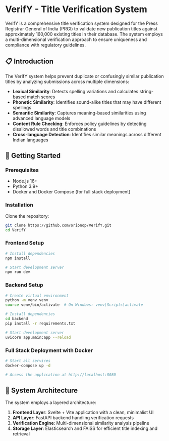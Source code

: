 # VerifY - Title Verification System

VerifY is a comprehensive title verification system designed for the Press Registrar General of India (PRGI) to validate new publication titles against approximately 160,000 existing titles in their database. The system employs a multi-dimensional verification approach to ensure uniqueness and compliance with regulatory guidelines.

## 📋 Introduction

The VerifY system helps prevent duplicate or confusingly similar publication titles by analyzing submissions across multiple dimensions:

- **Lexical Similarity**: Detects spelling variations and calculates string-based match scores
- **Phonetic Similarity**: Identifies sound-alike titles that may have different spellings
- **Semantic Similarity**: Captures meaning-based similarities using advanced language models
- **Content Rule Checking**: Enforces policy guidelines by detecting disallowed words and title combinations
- **Cross-language Detection**: Identifies similar meanings across different Indian languages

## 🚀 Getting Started

### Prerequisites
- Node.js 16+
- Python 3.9+
- Docker and Docker Compose (for full stack deployment)

### Installation

Clone the repository:
```bash
git clone https://github.com/orionop/VerifY.git
cd VerifY
```

### Frontend Setup
```bash
# Install dependencies
npm install

# Start development server
npm run dev
```

### Backend Setup
```bash
# Create virtual environment
python -m venv venv
source venv/bin/activate  # On Windows: venv\Scripts\activate

# Install dependencies
cd backend
pip install -r requirements.txt

# Start development server
uvicorn app.main:app --reload
```

### Full Stack Deployment with Docker
```bash
# Start all services
docker-compose up -d

# Access the application at http://localhost:8080
```

## 📖 System Architecture

The system employs a layered architecture:

1. **Frontend Layer**: Svelte + Vite application with a clean, minimalist UI
2. **API Layer**: FastAPI backend handling verification requests
3. **Verification Engine**: Multi-dimensional similarity analysis pipeline
4. **Storage Layer**: Elasticsearch and FAISS for efficient title indexing and retrieval


